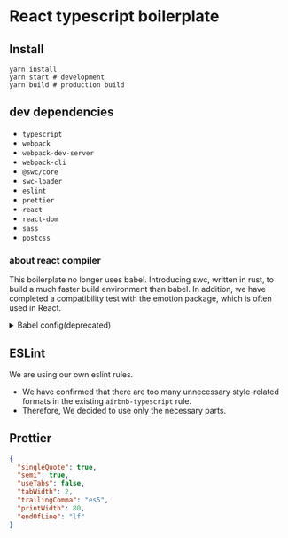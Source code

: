 # React typescript boilerplate

## Install

```cli
yarn install
yarn start # development
yarn build # production build
```

## dev dependencies

- `typescript`
- `webpack`
- `webpack-dev-server`
- `webpack-cli`
- `@swc/core`
- `swc-loader`
- `eslint`
- `prettier`
- `react`
- `react-dom`
- `sass`
- `postcss`

### about react compiler

This boilerplate no longer uses babel. Introducing swc, written in rust, to build a much faster build environment than babel.
In addition, we have completed a compatibility test with the emotion package, which is often used in React.

<details>
<summary>Babel config(deprecated)</summary>

You need to configure `babel-loader` in `webpack.config.js`.

`package.json`

```json
{
  "devDependencies": {
    "@babel/core": "^7.18.0",
    "@babel/plugin-transform-runtime": "^7.18.0",
    "@babel/preset-env": "^7.18.0",
    "@babel/preset-react": "^7.17.12",
    "@babel/preset-typescript": "^7.17.12",
    "@babel/runtime-corejs3": "^7.18.0"
  }
}
```

`.babelrc`

```json
{
  "presets": [
    [
      "@babel/preset-env",
      { "targets": { "browsers": ["last 2 versions", ">= 5% in KR"] } }
    ],
    ["@babel/preset-react", { "runtime": "automatic" }],
    "@babel/typescript"
  ],
  "plugins": [
    [
      "@babel/plugin-transform-runtime",
      {
        "corejs": 3
      }
    ]
  ]
}
```

</details>

## ESLint

We are using our own eslint rules.

- We have confirmed that there are too many unnecessary style-related formats in the existing `airbnb-typescript` rule.
- Therefore, We decided to use only the necessary parts.

## Prettier

```json
{
  "singleQuote": true,
  "semi": true,
  "useTabs": false,
  "tabWidth": 2,
  "trailingComma": "es5",
  "printWidth": 80,
  "endOfLine": "lf"
}
```
